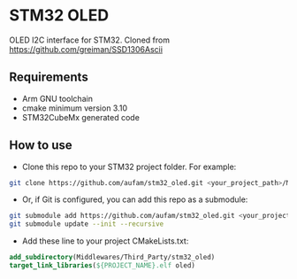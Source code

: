 # STM32 OLED
OLED I2C interface for STM32. Cloned from https://github.com/greiman/SSD1306Ascii

## Requirements
* Arm GNU toolchain
* cmake minimum version 3.10
* STM32CubeMx generated code

## How to use
* Clone this repo to your STM32 project folder. For example:
```bash
git clone https://github.com/aufam/stm32_oled.git <your_project_path>/Middlewares/Third_Party/stm32_oled
```
* Or, if Git is configured, you can add this repo as a submodule:
```bash
git submodule add https://github.com/aufam/stm32_oled.git <your_project_path>/Middlewares/Third_Party/stm32_oled
git submodule update --init --recursive
```
* Add these line to your project CMakeLists.txt:
```cmake
add_subdirectory(Middlewares/Third_Party/stm32_oled)
target_link_libraries(${PROJECT_NAME}.elf oled)
```
